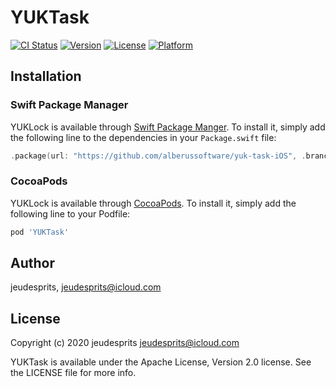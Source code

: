 # YUKTask

[![CI Status](https://img.shields.io/travis/jeudesprits/YUKTask?style=flat)](https://travis-ci.org/jeudesprits/YUKTask)
[![Version](https://img.shields.io/cocoapods/v/YUKTask?style=flat)](https://cocoapods.org/pods/YUKTask)
[![License](https://img.shields.io/cocoapods/l/YUKTask?style=flat)](https://cocoapods.org/pods/YUKTask)
[![Platform](https://img.shields.io/cocoapods/p/YUKTask?style=flat)](https://cocoapods.org/pods/YUKTask)

## Installation

### Swift Package Manager
YUKLock is available through [Swift Package Manger](https://github.com/apple/swift-package-manager). To install
it, simply add the following line to the dependencies in your `Package.swift` file:

```swift
.package(url: "https://github.com/alberussoftware/yuk-task-iOS", .branch("master"))
```

### CocoaPods
YUKLock is available through [CocoaPods](https://cocoapods.org). To install
it, simply add the following line to your Podfile:

```ruby
pod 'YUKTask'
```

## Author

jeudesprits, jeudesprits@icloud.com

## License

Copyright (c) 2020 jeudesprits <jeudesprits@icloud.com>

YUKTask is available under the Apache License, Version 2.0 license. See the LICENSE file for more info.
